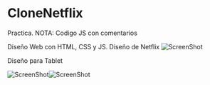 # CloneNetflix
Practica.
NOTA: Codigo JS con comentarios

Diseño Web con HTML, CSS y JS. Diseño de Netflix
![ScreenShot](https://raw.github.com/Gamas-G/CloneNetflix/master/img/Screen.png)

Diseño para Tablet

![ScreenShot](https://raw.github.com/Gamas-G/CloneNetflix/master/img/Screen2.png)![ScreenShot](https://raw.github.com/Gamas-G/CloneNetflix/master/img/Screen3.png)
